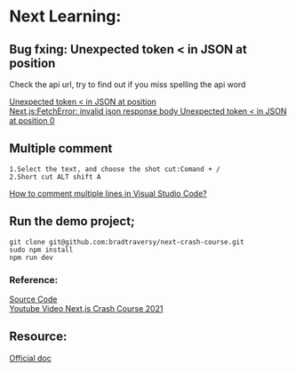 

# Next Learning: 

## Bug fxing: Unexpected token < in JSON at position

Check the api url, try to find out if you miss spelling the api word

[Unexpected token < in JSON at position](https://daveceddia.com/unexpected-token-in-json-at-position-0/)   
[Next.js:FetchError: invalid json response body Unexpected token < in JSON at position 0](https://github.com/vercel/next.js/discussions/15274https://github.com/vercel/next.js/discussions/15274) 

## Multiple comment
```
1.Select the text, and choose the shot cut:Comand + /
2.Short cut ALT shift A
```
[How to comment multiple lines in Visual Studio Code?](https://stackoverflow.com/questions/34316156/how-to-comment-multiple-lines-in-visual-studio-code?page=1&tab=votes#tab-top)  

## Run the demo project;
```
git clone git@github.com:bradtraversy/next-crash-course.git
sudo npm install
npm run dev
```

### Reference: 
[Source Code](https://github.com/bradtraversy/next-crash-course)  
[Youtube Video Next.js Crash Course 2021](https://www.youtube.com/watch?v=mTz0GXj8NN0&ab_channel=TraversyMedia)  

## Resource:  
[Official doc](https://nextjs.org/docs/api-reference/next/head)

